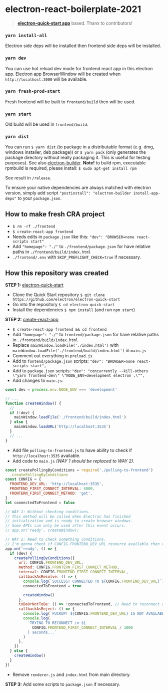 # electron-react-boilerplate-2021

> **[electron-quick-start app](https://github.com/electron/electron-quick-start)** based. Thanx to contributors!

### `yarn install-all`

Electron side deps will be installed then frontend side deps will be installed.

### `yarn dev`

You can use hot reload dev mode for frontend react app in this electron app. Electron app BrowserWindow will be created when `http://localhost:3000` will be available.

### `yarn fresh-prod-start`

Fresh frontend will be built to `frontend/build` then will be used.

### `yarn start`

Old build will be used in `frontend/build`.

### `yarn dist`

You can run `$ yarn dist` (to package in a distributable format (e.g. dmg, windows installer, deb package)) or `$ yarn pack` (only generates the package directory without really packaging it. This is useful for testing purposes). See also [electron-builder](https://www.electron.build/). **Note!** to build rpm, executable rpmbuild is required, please install: `$ sudo apt-get install rpm`

See result in `/release`.

To ensure your native dependencies are always matched with electron version, simply add script `"postinstall": "electron-builder install-app-deps"` to your `package.json`.

## How to make fresh CRA project

- `$ rm -rf ./frontend`
- `$ create-react-app frontend`
- Needs edits in `package.json` like this: `"dev": "BROWSER=none react-scripts start"`
- Add `"homepage": "./"` to `./frontend/package.json` for have relative paths in `./frontend/build/index.html`
- `./frontend/.env` with `SKIP_PREFLIGHT_CHECK=true` if necessary.

## How this repository was created

**STEP 1:** [electron-quick-start](https://github.com/electron/electron-quick-start)

- Clone the Quick Start repository `$ git clone https://github.com/electron/electron-quick-start`
- Go into the repository `$ cd electron-quick-start`
- Install the dependencies `$ npm install` (and run `npm start`)

**STEP 2:** [create-react-app](https://github.com/facebook/create-react-app)

- `$ create-react-app frontend && cd frontend`
- Add `"homepage": "./"` to `frontend/package.json` for have relative paths in `./frontend/build/index.html`
- Replace `mainWindow.loadFile('./index.html')` with `mainWindow.loadFile('./frontend/build/index.html')` in `main.js`
- Comment out everything in `preload.js`
- Add to `fontend/package.json` scripts: `"dev": "BROWSER=none react-scripts start",`
- Add to `package.json` scripts: `"dev": "concurrently --kill-others \"yarn frontend-dev\" \"NODE_ENV=development electron .\"",`
- Add changes to `main.js`:

```javascript
const dev = process.env.NODE_ENV === 'development'

// ...
function createWindow() {
  // ...
  if (!dev) {
    mainWindow.loadFile('./frontend/build/index.html')
  } else {
    mainWindow.loadURL('http://localhost:3535')
  }
  // ...
}
```

- Add file `polling-to-frontend.js` to have ability to check if `http://localhost:3535` available.
- Add code to `main.js` _(WAY 1 should be replaced to WAY 2)_.

```javascript
const createPollingByConditions = require('./polling-to-frontend')
  .createPollingByConditions
const CONFIG = {
  FRONTEND_DEV_URL: 'http://localhost:3535',
  FRONTEND_FIRST_CONNECT_INTERVAL: 4000,
  FRONTERN_FIRST_CONNECT_METHOD: 'get',
}
let connectedToFrontend = false

// WAY 1: Without checking conditions.
// This method will be called when Electron has finished
// initialization and is ready to create browser windows.
// Some APIs can only be used after this event occurs.
// app.on('ready', createWindow);

// WAY 2: Need to check something conditions.
// I'm gonna check if CONFIG.FRONTEND_DEV_URL resource available then create window...
app.on('ready', () => {
  if (dev) {
    createPollingByConditions({
      url: CONFIG.FRONTEND_DEV_URL,
      method: CONFIG.FRONTERN_FIRST_CONNECT_METHOD,
      interval: CONFIG.FRONTEND_FIRST_CONNECT_INTERVAL,
      callbackAsResolve: () => {
        console.log(`SUCCESS! CONNECTED TO ${CONFIG.FRONTEND_DEV_URL}`)
        connectedToFrontend = true

        createWindow()
      },
      toBeOrNotToBe: () => !connectedToFrontend, // Need to reconnect again
      callbackAsReject: () => {
        console.log(`FUCKUP! ${CONFIG.FRONTEND_DEV_URL} IS NOT AVAILABLE YET!`)
        console.log(
          `TRYING TO RECONNECT in ${
            CONFIG.FRONTEND_FIRST_CONNECT_INTERVAL / 1000
          } seconds...`
        )
      },
    })
  } else {
    createWindow()
  }
})
```

- Remove `renderer.js` and `index.html` from main directory.

**STEP 3:** Add some scripts to `package.json` if necessary.
